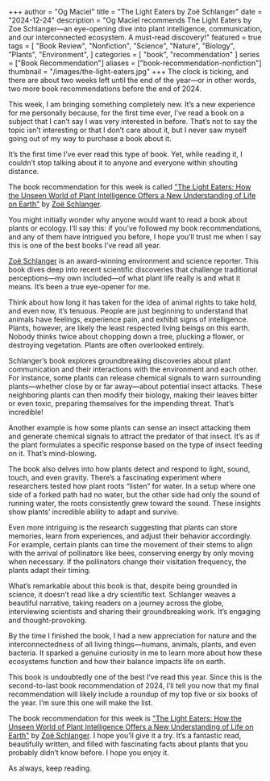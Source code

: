 +++
author = "Og Maciel"
title = "The Light Eaters by Zoë Schlanger"
date = "2024-12-24"
description = "Og Maciel recommends The Light Eaters by Zoe Schlanger—an eye-opening dive into plant intelligence, communication, and our interconnected ecosystem. A must-read discovery!"
featured = true
tags = [
    "Book Review",
    "Nonfiction",
    "Science",
    "Nature",
    "Biology",
    "Plants",
    "Environment",
]
categories = [
    "book",
    "recommendation"
]
series = ["Book Recommendation"]
aliases = ["book-recommendation-nonfiction"]
thumbnail = "/images/the-light-eaters.jpg"
+++
The clock is ticking, and there are about two weeks left until the end of the year—or in other words, two more book recommendations before the end of 2024.

This week, I am bringing something completely new. It’s a new experience for me personally because, for the first time ever, I’ve read a book on a subject that I can’t say I was very interested in before. That’s not to say the topic isn’t interesting or that I don’t care about it, but I never saw myself going out of my way to purchase a book about it.

It’s the first time I’ve ever read this type of book. Yet, while reading it, I couldn’t stop talking about it to anyone and everyone within shouting distance.

The book recommendation for this week is called ["The Light Eaters: How the Unseen World of Plant Intelligence Offers a New Understanding of Life on Earth"](https://www.goodreads.com/book/show/196774869-the-light-eaters) by [Zoë Schlanger](https://www.goodreads.com/author/show/20574597.Zo_Schlanger).

You might initially wonder why anyone would want to read a book about plants or ecology. I’ll say this: if you’ve followed my book recommendations, and any of them have intrigued you before, I hope you’ll trust me when I say this is one of the best books I’ve read all year.

[Zoë Schlanger](https://www.goodreads.com/author/show/20574597.Zo_Schlanger) is an award-winning environment and science reporter. This book dives deep into recent scientific discoveries that challenge traditional perceptions—my own included—of what plant life really is and what it means. It’s been a true eye-opener for me.

Think about how long it has taken for the idea of animal rights to take hold, and even now, it’s tenuous. People are just beginning to understand that animals have feelings, experience pain, and exhibit signs of intelligence. Plants, however, are likely the least respected living beings on this earth. Nobody thinks twice about chopping down a tree, plucking a flower, or destroying vegetation. Plants are often overlooked entirely.

Schlanger’s book explores groundbreaking discoveries about plant communication and their interactions with the environment and each other. For instance, some plants can release chemical signals to warn surrounding plants—whether close by or far away—about potential insect attacks. These neighboring plants can then modify their biology, making their leaves bitter or even toxic, preparing themselves for the impending threat. That’s incredible!

Another example is how some plants can sense an insect attacking them and generate chemical signals to attract the predator of that insect. It’s as if the plant formulates a specific response based on the type of insect feeding on it. That’s mind-blowing.

The book also delves into how plants detect and respond to light, sound, touch, and even gravity. There’s a fascinating experiment where researchers tested how plant roots “listen” for water. In a setup where one side of a forked path had no water, but the other side had only the sound of running water, the roots consistently grew toward the sound. These insights show plants’ incredible ability to adapt and survive.

Even more intriguing is the research suggesting that plants can store memories, learn from experiences, and adjust their behavior accordingly. For example, certain plants can time the movement of their stems to align with the arrival of pollinators like bees, conserving energy by only moving when necessary. If the pollinators change their visitation frequency, the plants adapt their timing.

What’s remarkable about this book is that, despite being grounded in science, it doesn’t read like a dry scientific text. Schlanger weaves a beautiful narrative, taking readers on a journey across the globe, interviewing scientists and sharing their groundbreaking work. It’s engaging and thought-provoking.

By the time I finished the book, I had a new appreciation for nature and the interconnectedness of all living things—humans, animals, plants, and even bacteria. It sparked a genuine curiosity in me to learn more about how these ecosystems function and how their balance impacts life on earth.

This book is undoubtedly one of the best I’ve read this year. Since this is the second-to-last book recommendation of 2024, I’ll tell you now that my final recommendation will likely include a roundup of my top five or six books of the year. I’m sure this one will make the list.

The book recommendation for this week is ["The Light Eaters: How the Unseen World of Plant Intelligence Offers a New Understanding of Life on Earth"](https://www.goodreads.com/book/show/196774869-the-light-eaters) by [Zoë Schlanger](https://www.goodreads.com/author/show/20574597.Zo_Schlanger). I hope you’ll give it a try. It’s a fantastic read, beautifully written, and filled with fascinating facts about plants that you probably didn’t know before. I hope you enjoy it.

As always, keep reading.
